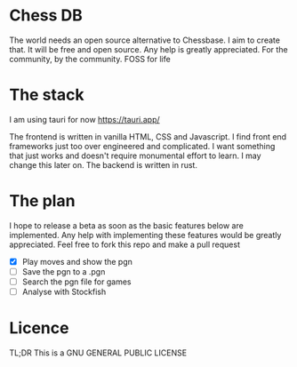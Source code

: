 # Chess DB 

The world needs an open source alternative to Chessbase. I aim to create that. It will be free and open source. Any help is greatly appreciated. For the community, by the community. FOSS for life 

# The stack 
I am using tauri for now https://tauri.app/

The frontend is written in vanilla HTML, CSS and Javascript. I find front end frameworks just too over engineered and complicated. I want something that just works and doesn't require monumental effort to learn. I may change this later on. The backend is written in rust. 

# The plan
I hope to release a beta as soon as the basic features below are implemented. Any help with implementing these features would be greatly appreciated. Feel free to fork this repo and make a pull request

- [X] Play moves and show the pgn 
- [ ] Save the pgn to a .pgn 
- [ ] Search the pgn file for games
- [ ] Analyse with Stockfish 

# Licence 
TL;DR This is a GNU GENERAL PUBLIC LICENSE
